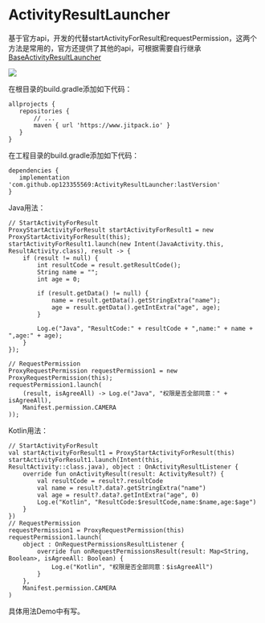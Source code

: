 # ActivityResultLauncher
 基于官方api，开发的代替startActivityForResult和requestPermission，这两个方法是常用的，官方还提供了其他的api，可根据需要自行继承[BaseActivityResultLauncher]()
 
 [![](https://jitpack.io/v/op123355569/ActivityResultLauncher.svg)](https://jitpack.io/#op123355569/ActivityResultLauncher)
 
 在根目录的build.gradle添加如下代码：
 ```
 allprojects {
    repositories {
        // ...
        maven { url 'https://www.jitpack.io' }
    }
}
 ```
 
 在工程目录的build.gradle添加如下代码：
 ```
 dependencies {
    implementation 'com.github.op123355569:ActivityResultLauncher:lastVersion'
}
 ```
 
 Java用法：
 ```
 // StartActivityForResult
 ProxyStartActivityForResult startActivityForResult1 = new ProxyStartActivityForResult(this);
 startActivityForResult1.launch(new Intent(JavaActivity.this, ResultActivity.class), result -> {
     if (result != null) {
         int resultCode = result.getResultCode();
         String name = "";
         int age = 0;

         if (result.getData() != null) {
             name = result.getData().getStringExtra("name");
             age = result.getData().getIntExtra("age", age);
         }

         Log.e("Java", "ResultCode:" + resultCode + ",name:" + name + ",age:" + age);
     }
 });
            
 // RequestPermission
 ProxyRequestPermission requestPermission1 = new ProxyRequestPermission(this);
 requestPermission1.launch(
     (result, isAgreeAll) -> Log.e("Java", "权限是否全部同意：" + isAgreeAll),
     Manifest.permission.CAMERA
 ));
 ```
 
 Kotlin用法：
 ```
 // StartActivityForResult
 val startActivityForResult1 = ProxyStartActivityForResult(this)
 startActivityForResult1.launch(Intent(this, ResultActivity::class.java), object : OnActivityResultListener {
     override fun onActivityResult(result: ActivityResult?) {
         val resultCode = result?.resultCode
         val name = result?.data?.getStringExtra("name")
         val age = result?.data?.getIntExtra("age", 0)
         Log.e("Kotlin", "ResultCode:$resultCode,name:$name,age:$age")
     }
 })
 // RequestPermission
 requestPermission1 = ProxyRequestPermission(this)
 requestPermission1.launch(
     object : OnRequestPermissionsResultListener {
         override fun onRequestPermissionsResult(result: Map<String, Boolean>, isAgreeAll: Boolean) {
             Log.e("Kotlin", "权限是否全部同意：$isAgreeAll")
         }
     },
     Manifest.permission.CAMERA
 )
 ```
 
具体用法Demo中有写。
